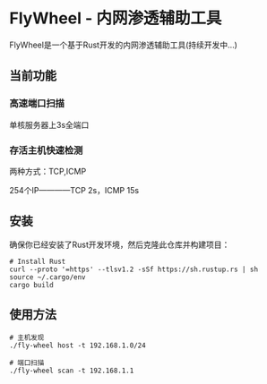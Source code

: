 # FlyWheel - 内网渗透辅助工具

FlyWheel是一个基于Rust开发的内网渗透辅助工具(持续开发中...)

## 当前功能

### 高速端口扫描

单核服务器上3s全端口

### 存活主机快速检测

两种方式：TCP,ICMP

254个IP————TCP 2s，ICMP 15s

## 安装

确保你已经安装了Rust开发环境，然后克隆此仓库并构建项目：

```Shell
# Install Rust
curl --proto '=https' --tlsv1.2 -sSf https://sh.rustup.rs | sh
source ~/.cargo/env
cargo build
```


## 使用方法

```Shell
# 主机发现
./fly-wheel host -t 192.168.1.0/24

# 端口扫描
./fly-wheel scan -t 192.168.1.1

```



